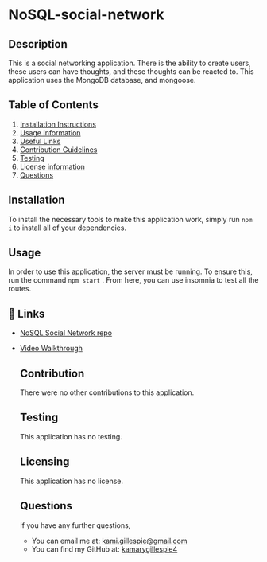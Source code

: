 # NoSQL-social-network

## Description
This is a social networking application. There is the ability to create users, these users can have thoughts, and these thoughts can be reacted to. This application uses the MongoDB database, and mongoose.

## Table of Contents
  1. [Installation Instructions](#installation)
  2. [Usage Information](#usage)
  3. [Useful Links](#Links)
  4. [Contribution Guidelines](#contribution)
  5. [Testing](#testing)
  6. [License information](#Licensing)
  7. [Questions](#questions)
  ## Installation
 To install the necessary tools to make this application work, simply run `npm i` to install all of your dependencies.
  ## Usage
  In order to use this application, the server must be running. To ensure this, run the command `npm start` . From here, you can use insomnia to test all the routes.

  ## 🔗 Links

- [NoSQL Social Network repo](https://github.com/kamarygillespie4/nosql-social-network)
- [Video Walkthrough](https://drive.google.com/file/d/1GQbdF7jgcrgoUYTn3oS7sqfjj4E81jSN/view?usp=sharing)

  ## Contribution
  There were no other contributions to this application.
  ## Testing
  This application has no testing.
  ## Licensing
  This application has no license.
  ## Questions
  If you have any further questions, 
   - You can email me at: kami.gillespie@gmail.com
   - You can find my GitHub at: [kamarygillespie4](https://github.com/kamarygillespie4)
